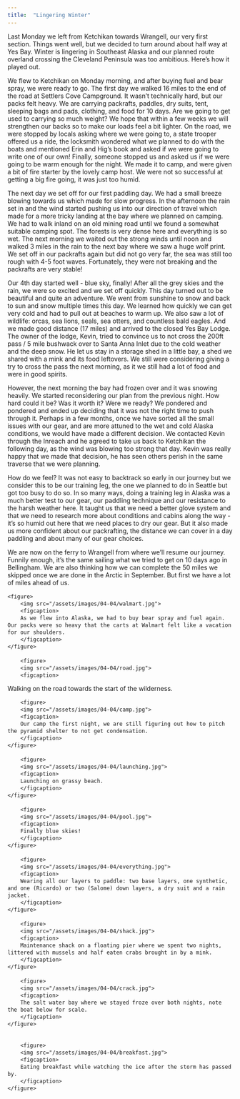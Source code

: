 ```yaml
---
title:  "Lingering Winter"
---
```


Last Monday we left from Ketchikan towards Wrangell, our very first section. Things went well, but we decided to turn around about half way at Yes Bay. Winter is lingering in Southeast Alaska and our planned route overland crossing the Cleveland Peninsula was too ambitious. Here’s how it played out.

We flew to Ketchikan on Monday morning, and after buying fuel and bear spray, we were ready to go. The first day we walked 16 miles to the end of the road at Settlers Cove Campground. It wasn’t technically hard, but our packs felt heavy. We are carrying packrafts, paddles, dry suits, tent, sleeping bags and pads, clothing, and food for 10 days. Are we going to get used to carrying so much weight? We hope that within a few weeks we will strengthen our backs so to make our loads feel a bit lighter. On the road, we were stopped by locals asking where we were going to, a state trooper offered us a ride, the locksmith wondered what we planned to do with the boats and mentioned Erin and Hig’s book and asked if we were going to write one of our own! Finally, someone stopped us and asked us if we were going to be warm enough for the night. We made it to camp, and were given a bit of fire starter by the lovely camp host. We were not so successful at getting a big fire going, it was just too humid.

The next day we set off for our first paddling day. We had a small breeze blowing towards us which made for slow progress. In the afternoon the rain set in and the wind started pushing us into our direction of travel which made for a more tricky landing at the bay where we planned on camping. We had to walk inland on an old mining road until we found a somewhat suitable camping spot. The forests is very dense here and everything is so wet. The next morning we waited out the strong winds until noon and walked 3 miles in the rain to the next bay where we saw a huge wolf print. We set off in our packrafts again but did not go very far, the sea was still too rough with 4-5 foot waves. Fortunately, they were not breaking and the packrafts are very stable!

Our 4th day started well - blue sky, finally! After all the grey skies and the rain, we were so excited and we set off quickly. This day turned out to be beautiful and quite an adventure. We went from sunshine to snow and back to sun and snow multiple times this day. We learned how quickly we can get very cold and had to pull out at beaches to warm up. We also saw a lot of wildlife: orcas, sea lions, seals, sea otters, and countless bald eagles. And we made good distance (17 miles) and arrived to the closed Yes Bay Lodge. The owner of the lodge, Kevin, tried to convince us to not cross the 200ft pass / 5 mile bushwack over to Santa Anna Inlet due to the cold weather and the deep snow. He let us stay in a storage shed in a little bay, a shed we shared with a mink and its food leftovers. We still were considering giving a try to cross the pass the next morning, as it we still had a lot of food and were in good spirits.

However, the next morning the bay had frozen over and it was snowing heavily. We started reconsidering our plan from the previous night. How hard could it be? Was it worth it? Were we ready? We pondered and pondered and ended up deciding that it was not the right time to push through it. Perhaps in a few months, once we have sorted all the small issues with our gear, and are more attuned to the wet and cold Alaska conditions, we would have made a different decision. We contacted Kevin through the Inreach and he agreed to take us back to Ketchikan the following day, as the wind was blowing too strong that day. Kevin was really happy that we made that decision, he has seen others perish in the same traverse that we were planning.

How do we feel? It was not easy to backtrack so early in our journey but we consider this to be our training leg, the one we planned to do in Seattle but got too busy to do so. In so many ways, doing a training leg in Alaska was a much better test to our gear, our paddling technique and our resistance to the harsh weather here. It taught us that we need a better glove system and that we need to research more about conditions and cabins along the way - it’s so humid out here that we need places to dry our gear. But it also made us more confident about our packrafting, the distance we can cover in a day paddling and about many of our gear choices. 

We are now on the ferry to Wrangell from where we’ll resume our journey. Funnily enough, it’s the same sailing what we tried to get on 10 days ago in Bellingham. We are also thinking how we can complete the 50 miles we skipped once we are done in the Arctic in September. But first we have a lot of miles ahead of us.

    <figure>
        <img src="/assets/images/04-04/walmart.jpg">
        <figcaption>
        As we flew into Alaska, we had to buy bear spray and fuel again. Our packs were so heavy that the carts at Walmart felt like a vacation for our shoulders.
        </figcaption>
    </figure>
    
        <figure>
        <img src="/assets/images/04-04/road.jpg">
        <figcaption>
Walking on the road towards the start of the wilderness.
        </figcaption>
    </figure>
    
        <figure>
        <img src="/assets/images/04-04/camp.jpg">
        <figcaption>
        Our camp the first night, we are still figuring out how to pitch the pyramid shelter to not get condensation.
        </figcaption>
    </figure>
    
        <figure>
        <img src="/assets/images/04-04/launching.jpg">
        <figcaption>
        Launching on grassy beach.
        </figcaption>
    </figure>
    
        <figure>
        <img src="/assets/images/04-04/pool.jpg">
        <figcaption>
        Finally blue skies!
        </figcaption>
    </figure>
    
        <figure>
        <img src="/assets/images/04-04/everything.jpg">
        <figcaption>
        Wearing all our layers to paddle: two base layers, one synthetic, and one (Ricardo) or two (Salome) down layers, a dry suit and a rain jacket.
        </figcaption>
    </figure>
    
        <figure>
        <img src="/assets/images/04-04/shack.jpg">
        <figcaption>
        Maintenance shack on a floating pier where we spent two nights, littered with mussels and half eaten crabs brought in by a mink.
        </figcaption>
    </figure>
    
        <figure>
        <img src="/assets/images/04-04/crack.jpg">
        <figcaption>
        The salt water bay where we stayed froze over both nights, note the boat below for scale.
        </figcaption>
    </figure>
    
    
        <figure>
        <img src="/assets/images/04-04/breakfast.jpg">
        <figcaption>
        Eating breakfast while watching the ice after the storm has passed by.
        </figcaption>
    </figure>
    
